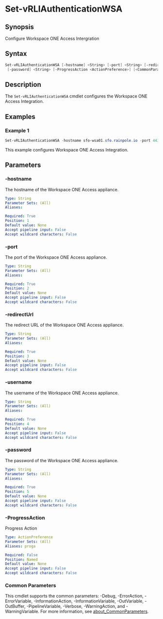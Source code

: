 # Set-vRLIAuthenticationWSA

## Synopsis

Configure Workspace ONE Access Intergration

## Syntax

```powershell
Set-vRLIAuthenticationWSA [-hostname] <String> [-port] <String> [-redirectUrl] <String> [-username] <String>
 [-password] <String> [-ProgressAction <ActionPreference>] [<CommonParameters>]
```

## Description

The `Set-vRLIAuthenticationWSA` cmdlet configures the Workspace ONE Access Integration.

## Examples

### Example 1

```powershell
Set-vRLIAuthenticationWSA -hostname sfo-wsa01.sfo.rainpole.io -port 443 -redirectUrl sfo-vrli01.sfo.rainpole.io -username admin -password VMw@re1!
```

This example configures Workspace ONE Access Integration.

## Parameters

### -hostname

The hostname of the Workspace ONE Access appliance.

```yaml
Type: String
Parameter Sets: (All)
Aliases:

Required: True
Position: 1
Default value: None
Accept pipeline input: False
Accept wildcard characters: False
```

### -port

The port of the Workspace ONE Access appliance.

```yaml
Type: String
Parameter Sets: (All)
Aliases:

Required: True
Position: 2
Default value: None
Accept pipeline input: False
Accept wildcard characters: False
```

### -redirectUrl

The redirect URL of the Workspace ONE Access appliance.

```yaml
Type: String
Parameter Sets: (All)
Aliases:

Required: True
Position: 3
Default value: None
Accept pipeline input: False
Accept wildcard characters: False
```

### -username

The username of the Workspace ONE Access appliance.

```yaml
Type: String
Parameter Sets: (All)
Aliases:

Required: True
Position: 4
Default value: None
Accept pipeline input: False
Accept wildcard characters: False
```

### -password

The password of the Workspace ONE Access appliance.

```yaml
Type: String
Parameter Sets: (All)
Aliases:

Required: True
Position: 5
Default value: None
Accept pipeline input: False
Accept wildcard characters: False
```

### -ProgressAction

Progress Action

```yaml
Type: ActionPreference
Parameter Sets: (All)
Aliases: proga

Required: False
Position: Named
Default value: None
Accept pipeline input: False
Accept wildcard characters: False
```

### Common Parameters

This cmdlet supports the common parameters: -Debug, -ErrorAction, -ErrorVariable, -InformationAction, -InformationVariable, -OutVariable, -OutBuffer, -PipelineVariable, -Verbose, -WarningAction, and -WarningVariable. For more information, see [about_CommonParameters](http://go.microsoft.com/fwlink/?LinkID=113216).
